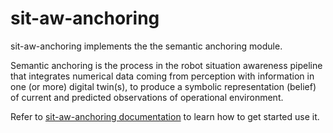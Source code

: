 # sit-aw-anchoring

sit-aw-anchoring implements the the semantic anchoring module.

Semantic anchoring is the process in the robot situation awareness pipeline that integrates numerical data coming from perception with information in one (or more) digital twin(s), to produce a symbolic representation (belief) of current and predicted observations of operational environment.

Refer to [sit-aw-anchoring documentation](https://convince-project.github.io/sit-aw-anchoring/) to learn how to get started use it.
